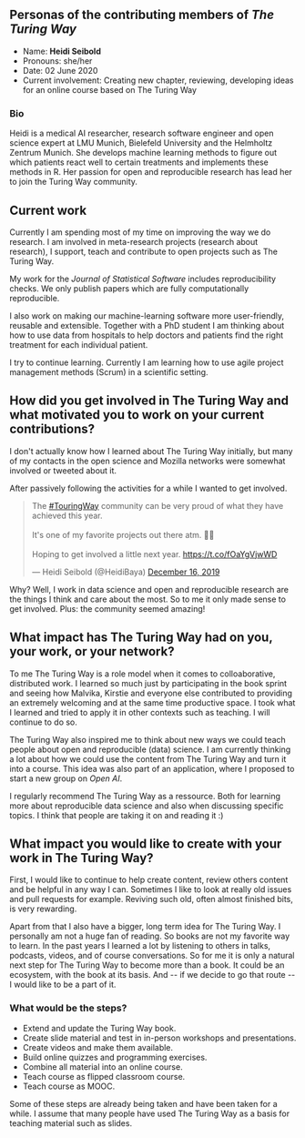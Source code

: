 ## Personas of the contributing members of _The Turing Way_

* Name: **Heidi Seibold**
* Pronouns: she/her
* Date: 02 June 2020
* Current involvement: Creating new chapter, reviewing, developing ideas for an online course based on The Turing Way

### Bio 

Heidi is a medical AI researcher, research software engineer and open science expert at LMU Munich, Bielefeld University and the Helmholtz Zentrum Munich.
She develops machine learning methods to figure out which patients react well to certain treatments and implements these methods in R.
Her passion for open and reproducible research has lead her to join the Turing Way community.


## Current work

Currently I am spending most of my time on improving the way we do research.
I am involved in meta-research projects (research about research), I support, teach and contribute to open projects such as The Turing Way.

My work for the *Journal of Statistical Software* includes reproducibility checks. We only publish papers which are fully computationally reproducible.

I also work on making our machine-learning software more user-friendly, reusable and extensible. 
Together with a PhD student I am thinking about how to
use data from hospitals to help doctors and patients find the right treatment
for each individual patient.

I try to continue learning.
Currently I am learning how to use agile project management methods (Scrum) in a scientific setting.


## How did you get involved in The Turing Way and what motivated you to work on your current contributions?

I don't actually know how I learned about The Turing Way initially, but many of
my contacts in the open science and Mozilla networks were somewhat involved or
tweeted about it.

After passively following the activities for a while I wanted to get involved. 

<blockquote class="twitter-tweet"><p lang="en" dir="ltr">The <a href="https://twitter.com/hashtag/TouringWay?src=hash&amp;ref_src=twsrc%5Etfw">#TouringWay</a> community can be very proud of what they have achieved this year.<br><br>It&#39;s one of my favorite projects out there atm. 👏😍<br><br>Hoping to get involved a little next year. <a href="https://t.co/fOaYgVjwWD">https://t.co/fOaYgVjwWD</a></p>&mdash; Heidi Seibold (@HeidiBaya) <a href="https://twitter.com/HeidiBaya/status/1206565127073488896?ref_src=twsrc%5Etfw">December 16, 2019</a></blockquote> <script async src="https://platform.twitter.com/widgets.js" charset="utf-8"></script> 

Why? Well, I work in data science and open and reproducible research are the things I think and
care about the most. So to me it only made sense to get involved. Plus: the community seemed 
amazing!


## What impact has The Turing Way had on you, your work, or your network?

To me The Turing Way is a role model when it comes to colloaborative,
distributed work. I learned so much just by participating in the book sprint
and seeing how Malvika, Kirstie and everyone else contributed to providing an
extremely welcoming and at the same time productive space. I took what
I learned and tried to apply it in other contexts such as teaching. I will 
continue to do so.

The Turing Way also inspired me to think about new ways we could teach people
about open and reproducible (data) science. I am currently thinking a lot about
how we could use the content from The Turing Way and turn it into a course. 
This idea was also part of an application, where I proposed to start a new 
group on *Open AI*. 
<!---
Might be nice to add the outcome of that application at some point ;)
-->

I regularly recommend The Turing Way as a ressource. Both for learning more
about reproducible data science and also when discussing specific topics.
I think that people are taking it on and reading it :)



## What impact you would like to create with your work in The Turing Way?

First, I would like to continue to help create content, review others content
and be helpful in any way I can. Sometimes I like to look at really old issues
and pull requests for example. Reviving such old, often almost finished bits,
is very rewarding.

Apart from that I also have a bigger, long term idea for The Turing Way.
I personally am not a huge fan of reading. So books are not my favorite way to
learn.  In the past years I learned a lot by listening to others in talks,
podcasts, videos, and of course conversations.  So for me it is only a natural
next step for The Turing Way to become more than a book. It could be an
ecosystem, with the book at its basis. And -- if we decide to go that route --
I would like to be a part of it.

### What would be the steps?

- Extend and update the Turing Way book.
- Create slide material and test in in-person workshops and presentations.
- Create videos and make them available.
- Build online quizzes and programming exercises.
- Combine all material into an online course.
- Teach course as flipped classroom course.
- Teach course as MOOC.

Some of these steps are already being taken and have been taken for a while.  I
assume that many people have used The Turing Way as a basis for teaching
material such as slides. 


